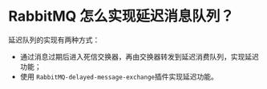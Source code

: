 # RabbitMQ 怎么实现延迟消息队列？

延迟队列的实现有两种方式：

* 通过消息过期后进入死信交换器，再由交换器转发到延迟消费队列，实现延迟功能；
* 使用 `RabbitMQ-delayed-message-exchange`​ 插件实现延迟功能。

‍
